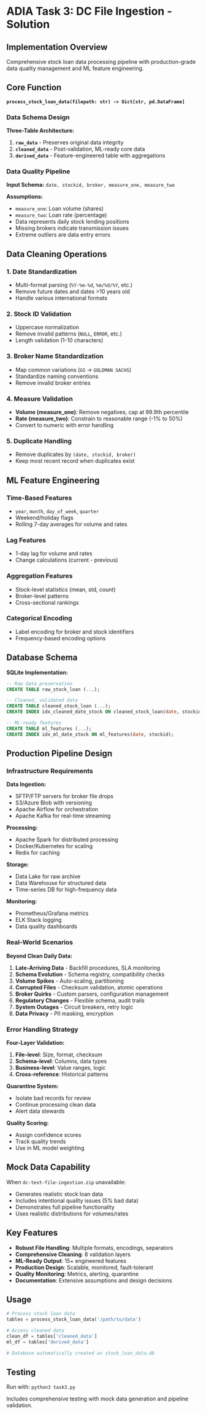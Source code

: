 # ADIA Task 3: DC File Ingestion - Solution

## Implementation Overview

Comprehensive stock loan data processing pipeline with production-grade data quality management and ML feature engineering.

## Core Function

**`process_stock_loan_data(filepath: str) -> Dict[str, pd.DataFrame]`**

### Data Schema Design

**Three-Table Architecture:**

1. **`raw_data`** - Preserves original data integrity
2. **`cleaned_data`** - Post-validation, ML-ready core data  
3. **`derived_data`** - Feature-engineered table with aggregations

### Data Quality Pipeline

**Input Schema:** `date, stockid, broker, measure_one, measure_two`

**Assumptions:**
- `measure_one`: Loan volume (shares)
- `measure_two`: Loan rate (percentage)  
- Data represents daily stock lending positions
- Missing brokers indicate transmission issues
- Extreme outliers are data entry errors

## Data Cleaning Operations

### 1. Date Standardization
- Multi-format parsing (`%Y-%m-%d`, `%m/%d/%Y`, etc.)
- Remove future dates and dates >10 years old
- Handle various international formats

### 2. Stock ID Validation  
- Uppercase normalization
- Remove invalid patterns (`NULL`, `ERROR`, etc.)
- Length validation (1-10 characters)

### 3. Broker Name Standardization
- Map common variations (`GS` → `GOLDMAN SACHS`)
- Standardize naming conventions
- Remove invalid broker entries

### 4. Measure Validation
- **Volume (measure_one)**: Remove negatives, cap at 99.9th percentile
- **Rate (measure_two)**: Constrain to reasonable range (-1% to 50%)
- Convert to numeric with error handling

### 5. Duplicate Handling
- Remove duplicates by `(date, stockid, broker)`
- Keep most recent record when duplicates exist

## ML Feature Engineering

### Time-Based Features
- `year`, `month`, `day_of_week`, `quarter`
- Weekend/holiday flags
- Rolling 7-day averages for volume and rates

### Lag Features  
- 1-day lag for volume and rates
- Change calculations (current - previous)

### Aggregation Features
- Stock-level statistics (mean, std, count)
- Broker-level patterns
- Cross-sectional rankings

### Categorical Encoding
- Label encoding for broker and stock identifiers
- Frequency-based encoding options

## Database Schema

**SQLite Implementation:**

```sql
-- Raw data preservation
CREATE TABLE raw_stock_loan (...);

-- Cleaned, validated data  
CREATE TABLE cleaned_stock_loan (...);
CREATE INDEX idx_cleaned_date_stock ON cleaned_stock_loan(date, stockid);

-- ML-ready features
CREATE TABLE ml_features (...);
CREATE INDEX idx_ml_date_stock ON ml_features(date, stockid);
```

## Production Pipeline Design

### Infrastructure Requirements

**Data Ingestion:**
- SFTP/FTP servers for broker file drops
- S3/Azure Blob with versioning
- Apache Airflow for orchestration
- Apache Kafka for real-time streaming

**Processing:**
- Apache Spark for distributed processing
- Docker/Kubernetes for scaling
- Redis for caching

**Storage:**
- Data Lake for raw archive
- Data Warehouse for structured data
- Time-series DB for high-frequency data

**Monitoring:**
- Prometheus/Grafana metrics
- ELK Stack logging
- Data quality dashboards

### Real-World Scenarios

**Beyond Clean Daily Data:**

1. **Late-Arriving Data** - Backfill procedures, SLA monitoring
2. **Schema Evolution** - Schema registry, compatibility checks  
3. **Volume Spikes** - Auto-scaling, partitioning
4. **Corrupted Files** - Checksum validation, atomic operations
5. **Broker Quirks** - Custom parsers, configuration management
6. **Regulatory Changes** - Flexible schema, audit trails
7. **System Outages** - Circuit breakers, retry logic
8. **Data Privacy** - PII masking, encryption

### Error Handling Strategy

**Four-Layer Validation:**
1. **File-level**: Size, format, checksum
2. **Schema-level**: Columns, data types  
3. **Business-level**: Value ranges, logic
4. **Cross-reference**: Historical patterns

**Quarantine System:**
- Isolate bad records for review
- Continue processing clean data
- Alert data stewards

**Quality Scoring:**
- Assign confidence scores
- Track quality trends
- Use in ML model weighting

## Mock Data Capability

When `dc-test-file-ingestion.zip` unavailable:
- Generates realistic stock loan data
- Includes intentional quality issues (5% bad data)
- Demonstrates full pipeline functionality
- Uses realistic distributions for volumes/rates

## Key Features

- **Robust File Handling**: Multiple formats, encodings, separators
- **Comprehensive Cleaning**: 8 validation layers
- **ML-Ready Output**: 15+ engineered features  
- **Production Design**: Scalable, monitored, fault-tolerant
- **Quality Monitoring**: Metrics, alerting, quarantine
- **Documentation**: Extensive assumptions and design decisions

## Usage

```python
# Process stock loan data
tables = process_stock_loan_data('/path/to/data')

# Access cleaned data
clean_df = tables['cleaned_data']
ml_df = tables['derived_data']

# Database automatically created as stock_loan_data.db
```

## Testing

Run with: `python3 task3.py`

Includes comprehensive testing with mock data generation and pipeline validation.